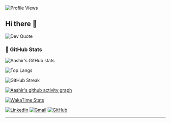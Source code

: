 ![Profile Views](https://komarev.com/ghpvc/?username=Aaxhirrr&color=blueviolet)
## Hi there 👋                             
![Dev Quote](https://quotes-github-readme.vercel.app/api?type=horizontal&theme=radical)

### 🚀 GitHub Stats
![Aashir's GitHub stats](https://github-readme-stats.vercel.app/api?username=Aaxhirrr&show_icons=true&theme=tokyonight&count_private=true)

![Top Langs](https://github-readme-stats.vercel.app/api/top-langs/?username=Aaxhirrr&layout=compact&theme=tokyonight)

![GitHub Streak](https://github-readme-streak-stats.herokuapp.com?user=Aaxhirrr&theme=tokyonight)

[![Aashir's github activity graph](https://github-readme-activity-graph.vercel.app/graph?username=Aaxhirrr&theme=tokyo-night)](https://github.com/Aaxhirrr)

[![WakaTime Stats](https://github-readme-stats.vercel.app/api/wakatime?username=Aaxhirrr&theme=tokyonight)](https://wakatime.com)

[![LinkedIn](https://img.shields.io/badge/-LinkedIn-blue?style=flat&logo=linkedin)](https://linkedin.com/in/aashir-javed-aj28)
[![Gmail](https://img.shields.io/badge/-anola133@gmail.com-c14438?style=flat&logo=Gmail&logoColor=white)](mailto:anola133@gmail.com)
[![GitHub](https://img.shields.io/badge/-GitHub-181717?style=flat&logo=github)](https://github.com/Aaxhirrr)




---
<!--
**Aaxhirrr/Aaxhirrr** is a ✨ _special_ ✨ repository because its `README.md` (this file) appears on your GitHub profile.

Here are some ideas to get you started:

- 🔭 I’m currently working on ...
- 🌱 I’m currently learning ...
- 👯 I’m looking to collaborate on ...
- 🤔 I’m looking for help with ...
- 💬 Ask me about ...
- 📫 How to reach me: ...
- 😄 Pronouns: ...
- ⚡ Fun fact: ...
-->
